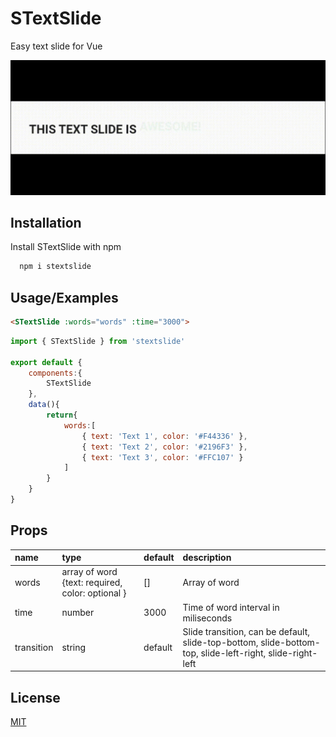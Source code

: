 # STextSlide

Easy text slide for Vue

![alt text](https://github.com/Shan-CL/STextSlide/blob/master/text-slide-demo.gif?raw=true)


## Installation

Install STextSlide with npm

```bash
  npm i stextslide
```
    
## Usage/Examples

```html
<STextSlide :words="words" :time="3000">
```
```javascript
import { STextSlide } from 'stextslide'

export default {
    components:{
        STextSlide
    },
    data(){
        return{
            words:[
                { text: 'Text 1', color: '#F44336' },
                { text: 'Text 2', color: '#2196F3' },
                { text: 'Text 3', color: '#FFC107' }
            ]
        }
    }
}
```



## Props

| name    | type   | default | description                          |
| :---   | :---  | :---   | :---                            |
| words   | array of word {text: required, color: optional }  | []    | Array of word                        |
| time    | number | 3000    | Time of word interval in miliseconds |
| transition | string | default | Slide transition, can be default, slide-top-bottom, slide-bottom-top, slide-left-right, slide-right-left |

## License

[MIT](https://choosealicense.com/licenses/mit/)
